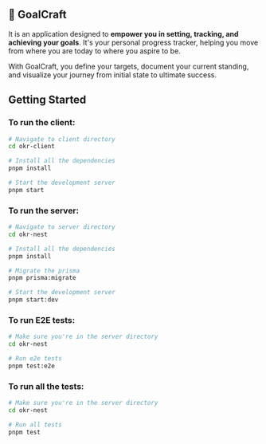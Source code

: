 ## 🎯 GoalCraft

It is an application designed to **empower you in setting, tracking, and achieving your goals**. It's your personal progress tracker, helping you move from where you are today to where you aspire to be.

With GoalCraft, you define your targets, document your current standing, and visualize your journey from initial state to ultimate success.

## Getting Started

### To run the client:

```bash
# Navigate to client directory
cd okr-client

# Install all the dependencies
pnpm install

# Start the development server
pnpm start
```

### To run the server:

```bash
# Navigate to server directory
cd okr-nest

# Install all the dependencies
pnpm install

# Migrate the prisma
pnpm prisma:migrate

# Start the development server
pnpm start:dev
```

### To run E2E tests:

```bash
# Make sure you're in the server directory
cd okr-nest

# Run e2e tests
pnpm test:e2e
```

### To run all the tests:

```bash
# Make sure you're in the server directory
cd okr-nest

# Run all tests
pnpm test
```
